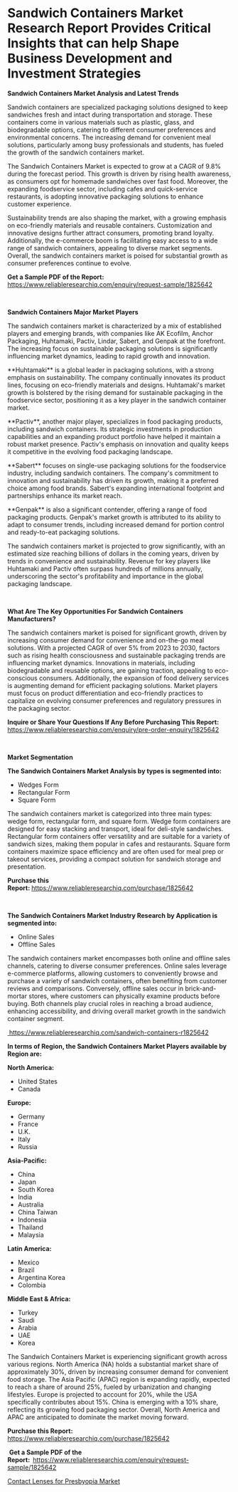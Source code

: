 <p><h1>Sandwich Containers Market Research Report Provides Critical Insights that can help Shape Business Development and Investment Strategies</h1></p><p><strong>Sandwich Containers Market Analysis and Latest Trends</strong></p>
<p><p>Sandwich containers are specialized packaging solutions designed to keep sandwiches fresh and intact during transportation and storage. These containers come in various materials such as plastic, glass, and biodegradable options, catering to different consumer preferences and environmental concerns. The increasing demand for convenient meal solutions, particularly among busy professionals and students, has fueled the growth of the sandwich containers market.</p><p>The Sandwich Containers Market is expected to grow at a CAGR of 9.8% during the forecast period. This growth is driven by rising health awareness, as consumers opt for homemade sandwiches over fast food. Moreover, the expanding foodservice sector, including cafes and quick-service restaurants, is adopting innovative packaging solutions to enhance customer experience. </p><p>Sustainability trends are also shaping the market, with a growing emphasis on eco-friendly materials and reusable containers. Customization and innovative designs further attract consumers, promoting brand loyalty. Additionally, the e-commerce boom is facilitating easy access to a wide range of sandwich containers, appealing to diverse market segments. Overall, the sandwich containers market is poised for substantial growth as consumer preferences continue to evolve.</p></p>
<p><strong>Get a Sample PDF of the Report:&nbsp;</strong> <a href="https://www.reliableresearchiq.com/enquiry/request-sample/1825642?utm_campaign=2101&utm_medium=2&utm_source=Github&utm_content=ia&utm_term=07022025&utm_id=sandwich-containers">https://www.reliableresearchiq.com/enquiry/request-sample/1825642</a></p>
<p>&nbsp;</p>
<p><strong>Sandwich Containers Major Market Players</strong></p>
<p><p>The sandwich containers market is characterized by a mix of established players and emerging brands, with companies like AK Ecofilm, Anchor Packaging, Huhtamaki, Pactiv, Lindar, Sabert, and Genpak at the forefront. The increasing focus on sustainable packaging solutions is significantly influencing market dynamics, leading to rapid growth and innovation.</p><p>**Huhtamaki** is a global leader in packaging solutions, with a strong emphasis on sustainability. The company continually innovates its product lines, focusing on eco-friendly materials and designs. Huhtamaki's market growth is bolstered by the rising demand for sustainable packaging in the foodservice sector, positioning it as a key player in the sandwich container market.</p><p>**Pactiv**, another major player, specializes in food packaging products, including sandwich containers. Its strategic investments in production capabilities and an expanding product portfolio have helped it maintain a robust market presence. Pactiv's emphasis on innovation and quality keeps it competitive in the evolving food packaging landscape.</p><p>**Sabert** focuses on single-use packaging solutions for the foodservice industry, including sandwich containers. The company's commitment to innovation and sustainability has driven its growth, making it a preferred choice among food brands. Sabert's expanding international footprint and partnerships enhance its market reach.</p><p>**Genpak** is also a significant contender, offering a range of food packaging products. Genpak's market growth is attributed to its ability to adapt to consumer trends, including increased demand for portion control and ready-to-eat packaging solutions.</p><p>The sandwich containers market is projected to grow significantly, with an estimated size reaching billions of dollars in the coming years, driven by trends in convenience and sustainability. Revenue for key players like Huhtamaki and Pactiv often surpass hundreds of millions annually, underscoring the sector's profitability and importance in the global packaging landscape.</p></p>
<p>&nbsp;</p>
<p><strong>What Are The Key Opportunities For Sandwich Containers Manufacturers?</strong></p>
<p><p>The sandwich containers market is poised for significant growth, driven by increasing consumer demand for convenience and on-the-go meal solutions. With a projected CAGR of over 5% from 2023 to 2030, factors such as rising health consciousness and sustainable packaging trends are influencing market dynamics. Innovations in materials, including biodegradable and reusable options, are gaining traction, appealing to eco-conscious consumers. Additionally, the expansion of food delivery services is augmenting demand for efficient packaging solutions. Market players must focus on product differentiation and eco-friendly practices to capitalize on evolving consumer preferences and regulatory pressures in the packaging sector.</p></p>
<p><strong>Inquire or Share Your Questions If Any Before Purchasing This Report:</strong> <a href="https://www.reliableresearchiq.com/enquiry/pre-order-enquiry/1825642?utm_campaign=2101&utm_medium=2&utm_source=Github&utm_content=ia&utm_term=07022025&utm_id=sandwich-containers">https://www.reliableresearchiq.com/enquiry/pre-order-enquiry/1825642</a></p>
<p>&nbsp;</p>
<p><strong>Market Segmentation</strong></p>
<p><strong>The Sandwich Containers Market Analysis by types is segmented into:</strong></p>
<p><ul><li>Wedges Form</li><li>Rectangular Form</li><li>Square Form</li></ul></p>
<p><p>The sandwich containers market is categorized into three main types: wedge form, rectangular form, and square form. Wedge form containers are designed for easy stacking and transport, ideal for deli-style sandwiches. Rectangular form containers offer versatility and are suitable for a variety of sandwich sizes, making them popular in cafes and restaurants. Square form containers maximize space efficiency and are often used for meal prep or takeout services, providing a compact solution for sandwich storage and presentation.</p></p>
<p><strong>Purchase this Report:&nbsp;</strong><a href="https://www.reliableresearchiq.com/purchase/1825642?utm_campaign=2101&utm_medium=2&utm_source=Github&utm_content=ia&utm_term=07022025&utm_id=sandwich-containers">https://www.reliableresearchiq.com/purchase/1825642</a></p>
<p>&nbsp;</p>
<p><strong>The Sandwich Containers Market Industry Research by Application is segmented into:</strong></p>
<p><ul><li>Online Sales</li><li>Offline Sales</li></ul></p>
<p><p>The sandwich containers market encompasses both online and offline sales channels, catering to diverse consumer preferences. Online sales leverage e-commerce platforms, allowing customers to conveniently browse and purchase a variety of sandwich containers, often benefiting from customer reviews and comparisons. Conversely, offline sales occur in brick-and-mortar stores, where customers can physically examine products before buying. Both channels play crucial roles in reaching a broad audience, enhancing accessibility, and driving overall market growth in the sandwich container segment.</p></p>
<p><a href="https://www.reliableresearchiq.com/sandwich-containers-r1825642?utm_campaign=2101&utm_medium=2&utm_source=Github&utm_content=ia&utm_term=07022025&utm_id=sandwich-containers">&nbsp;https://www.reliableresearchiq.com/sandwich-containers-r1825642</a></p>
<p><strong>In terms of Region, the Sandwich Containers Market Players available by Region are:</strong></p>
<p>
    <p> <strong> North America: </strong>
        <ul>
            <li>United States</li>
            <li>Canada</li>
        </ul>
        </p> 
    <p> <strong> Europe: </strong>
        <ul>
            <li>Germany</li>
            <li>France</li>
            <li>U.K.</li>
            <li>Italy</li>
            <li>Russia</li>
        </ul>
        </p> 
    <p> <strong> Asia-Pacific: </strong>
        <ul>
            <li>China</li>
            <li>Japan</li>
            <li>South Korea</li>
            <li>India</li>
            <li>Australia</li>
            <li>China Taiwan</li>
            <li>Indonesia</li>
            <li>Thailand</li>
            <li>Malaysia</li>
        </ul>
        </p> 
    <p> <strong> Latin America: </strong>
        <ul>
            <li>Mexico</li>
            <li>Brazil</li>
            <li>Argentina Korea</li>
            <li>Colombia</li>
        </ul>
        </p> 
    <p> <strong> Middle East & Africa: </strong>
        <ul>
            <li>Turkey</li>
            <li>Saudi</li>
            <li>Arabia</li>
            <li>UAE</li>
            <li>Korea</li>
        </ul>
    </p>
    </p>
<p><p>The Sandwich Containers Market is experiencing significant growth across various regions. North America (NA) holds a substantial market share of approximately 30%, driven by increasing consumer demand for convenient food storage. The Asia Pacific (APAC) region is expanding rapidly, expected to reach a share of around 25%, fueled by urbanization and changing lifestyles. Europe is projected to account for 20%, while the USA specifically contributes about 15%. China is emerging with a 10% share, reflecting its growing food packaging sector. Overall, North America and APAC are anticipated to dominate the market moving forward.</p></p>
<p><strong>Purchase this Report: </strong><a href="https://www.reliableresearchiq.com/purchase/1825642?utm_campaign=2101&utm_medium=2&utm_source=Github&utm_content=ia&utm_term=07022025&utm_id=sandwich-containers">https://www.reliableresearchiq.com/purchase/1825642</a></p>
<p>&nbsp;<strong>Get a Sample PDF of the Report:&nbsp;&nbsp;</strong><a href="https://www.reliableresearchiq.com/enquiry/request-sample/1825642?utm_campaign=2101&utm_medium=2&utm_source=Github&utm_content=ia&utm_term=07022025&utm_id=sandwich-containers">https://www.reliableresearchiq.com/enquiry/request-sample/1825642</a></p>
<p><strong></strong></p>
<p><p><a href="https://github.com/SanjidaMahmud54/Market-Research-Report-List-1/blob/main/contact-lenses-for-presbyopia-market.md?utm_campaign=2101&utm_medium=2&utm_source=Github&utm_content=ia&utm_term=07022025&utm_id=sandwich-containers">Contact Lenses for Presbyopia Market</a></p></p>